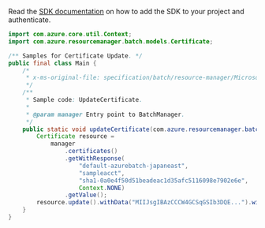 Read the [SDK documentation](https://github.com/Azure/azure-sdk-for-java/blob/azure-resourcemanager-batch_1.0.0/sdk/batch/azure-resourcemanager-batch/README.md) on how to add the SDK to your project and authenticate.

```java
import com.azure.core.util.Context;
import com.azure.resourcemanager.batch.models.Certificate;

/** Samples for Certificate Update. */
public final class Main {
    /*
     * x-ms-original-file: specification/batch/resource-manager/Microsoft.Batch/stable/2022-01-01/examples/CertificateUpdate.json
     */
    /**
     * Sample code: UpdateCertificate.
     *
     * @param manager Entry point to BatchManager.
     */
    public static void updateCertificate(com.azure.resourcemanager.batch.BatchManager manager) {
        Certificate resource =
            manager
                .certificates()
                .getWithResponse(
                    "default-azurebatch-japaneast",
                    "sampleacct",
                    "sha1-0a0e4f50d51beadeac1d35afc5116098e7902e6e",
                    Context.NONE)
                .getValue();
        resource.update().withData("MIIJsgIBAzCCCW4GCSqGSIb3DQE...").withPassword("<ExamplePassword>").apply();
    }
}
```
